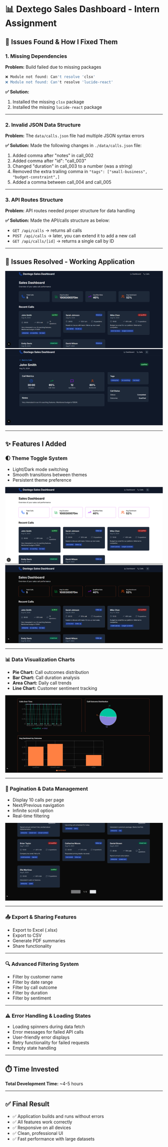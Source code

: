 # 📊 Dextego Sales Dashboard - Intern Assignment

## 🐛 Issues Found & How I Fixed Them

### 1. **Missing Dependencies**
**Problem:** Build failed due to missing packages
```bash
❌ Module not found: Can't resolve 'clsx'
❌ Module not found: Can't resolve 'lucide-react'
```

**✅ Solution:**
1. Installed the missing `clsx` package
2. Installed the missing `lucide-react` package

---

### 2. **Invalid JSON Data Structure**
**Problem:** The `data/calls.json` file had multiple JSON syntax errors

**✅ Solution:** Made the following changes in `./data/calls.json` file:
1. Added comma after "notes" in call_002
2. Added comma after "id": "call_003"  
3. Changed "duration" in call_003 to a number (was a string)
4. Removed the extra trailing comma in `"tags": ["small-business", "budget-constraint",]`
5. Added a comma between call_004 and call_005

---

### 3. **API Routes Structure**
**Problem:** API routes needed proper structure for data handling

**✅ Solution:** Made the API/calls structure as below:
- `GET /api/calls` → returns all calls
- `POST /api/calls` → later, you can extend it to add a new call  
- `GET /api/calls/[id]` → returns a single call by ID

---

## 📸 Issues Resolved - Working Application

![Working Dashboard](./screenshots/errorfixed.png)
![Working Dashboard](./screenshots/errorfixed2.png)

---

## ✨ Features I Added

### 🌓 **Theme Toggle System**
- Light/Dark mode switching
- Smooth transitions between themes
- Persistent theme preference

![Theme Toggle](./screenshots/lightmood.png)
![Dark Mode](./screenshots/darkmood.png)

---

### 📊 **Data Visualization Charts**
- **Pie Chart:** Call outcomes distribution
- **Bar Chart:** Call duration analysis
- **Area Chart:** Daily call trends
- **Line Chart:** Customer sentiment tracking

![Charts Dashboard](./screenshots/charts.png)

---

### 📄 **Pagination & Data Management**
- Display 10 calls per page
- Next/Previous navigation
- Infinite scroll option
- Real-time filtering

![Pagination Overview](./screenshots/pagination.png)

---

### 📤 **Export & Sharing Features**
- Export to Excel (.xlsx)
- Export to CSV
- Generate PDF summaries
- Share functionality

---


### 🔍 **Advanced Filtering System**
- Filter by customer name
- Filter by date range
- Filter by call outcome
- Filter by duration
- Filter by sentiment

---

### ⚠️ **Error Handling & Loading States**
- Loading spinners during data fetch
- Error messages for failed API calls
- User-friendly error displays
- Retry functionality for failed requests
- Empty state handling

---

## ⏱️ Time Invested
**Total Development Time:** ~4-5 hours


---

## ✅ Final Result
- ✅ Application builds and runs without errors
- ✅ All features work correctly
- ✅ Responsive on all devices
- ✅ Clean, professional UI
- ✅ Fast performance with large datasets